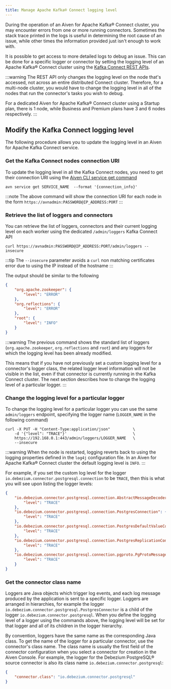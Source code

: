 ```yaml
---
title: Manage Apache Kafka® Connect logging level
---
```


During the operation of an Aiven for Apache Kafka® Connect cluster, you
may encounter errors from one or more running connectors. Sometimes the
stack trace printed in the logs is useful in determining the root cause
of an issue, while other times the information provided just isn\'t
enough to work with.

It is possible to get access to more detailed logs to debug an issue.
This can be done for a specific logger or connector by setting the
logging level of an Apache Kafka® Connect cluster using the [Kafka
Connect REST APIs](https://kafka.apache.org/documentation.html).

:::warning
The REST API only changes the logging level on the node that\'s
accessed, not across an entire distributed Connect cluster. Therefore,
for a multi-node cluster, you would have to change the logging level in
all of the nodes that run the connector\'s tasks you wish to debug.

For a dedicated Aiven for Apache Kafka® Connect cluster using a Startup
plan, there is 1 node, while Business and Premium plans have 3 and 6
nodes respectively.
:::

## Modify the Kafka Connect logging level

The following procedure allows you to update the logging level in an
Aiven for Apache Kafka Connect service.

### Get the Kafka Connect nodes connection URI

To update the logging level in all the Kafka Connect nodes, you need to
get their connection URI using the
[Aiven CLI service get command](/docs/tools/cli/service#avn_service_get)

``` 
avn service get SERVICE_NAME  --format '{connection_info}'
```

:::note
The above command will show the connection URI for each node in the form
`https://avnadmin:PASSWORD@IP_ADDRESS:PORT`
:::

### Retrieve the list of loggers and connectors

You can retrieve the list of loggers, connectors and their current
logging level on each worker using the dedicated `/admin/loggers` Kafka
Connect API

``` 
curl https://avnadmin:PASSWORD@IP_ADDRESS:PORT/admin/loggers --insecure
```

:::tip
The `--insecure` parameter avoids a `curl` non matching certificates
error due to using the IP instead of the hostname
:::

The output should be similar to the following

``` json
{
    "org.apache.zookeeper": {
        "level": "ERROR"
    },
    "org.reflections": {
        "level": "ERROR"
    },
    "root": {
        "level": "INFO"
    }
}
```

:::warning
The previous command shows the standard list of loggers
(`org.apache.zookeeper`, `org.reflections` and `root`) and any loggers
for which the logging level has been already modified.

This means that if you have not previously set a custom logging level
for a connector\'s logger class, the related logger level information
will not be visible in the list, even if that connector is currently
running in the Kafka Connect cluster. The next section describes how to
change the logging level of a particular logger.
:::

### Change the logging level for a particular logger

To change the logging level for a particular logger you can use the same
`admin/loggers` endpoint, specifying the logger name (`LOGGER_NAME` in
the following command)

``` 
curl -X PUT -H "Content-Type:application/json"          \
    -d '{"level": "TRACE"}'                             \
    https://192.168.0.1:443/admin/loggers/LOGGER_NAME   \
    --insecure
```

:::warning
When the node is restarted, logging reverts back to using the logging
properties defined in the `log4j` configuration file. In an Aiven for
Apache Kafka® Connect cluster the default logging level is `INFO`.
:::

For example, if you set the custom log level for the logger
`io.debezium.connector.postgresql.connection` to be `TRACE`, then this
is what you will see upon listing the logger levels:

``` json
{
    "io.debezium.connector.postgresql.connection.AbstractMessageDecoder": {
        "level": "TRACE"
    },
    "io.debezium.connector.postgresql.connection.PostgresConnection": {
        "level": "TRACE"
    },
    "io.debezium.connector.postgresql.connection.PostgresDefaultValueConverter": {
        "level": "TRACE"
    },
    "io.debezium.connector.postgresql.connection.PostgresReplicationConnection": {
        "level": "TRACE"
    },
    "io.debezium.connector.postgresql.connection.pgproto.PgProtoMessageDecoder": {
        "level": "TRACE"
    }
}
```

### Get the connector class name

Loggers are Java objects which trigger log events, and each log message
produced by the application is sent to a specific logger. Loggers are
arranged in hierarchies, for example the logger
`io.debezium.connector.postgresql.PostgresConnector` is a child of the
logger `io.debezium.connector.postgresql`. When you define the logging
level of a logger using the commands above, the logging level will be
set for that logger and all of its children in the logger hierarchy.

By convention, loggers have the same name as the corresponding Java
class. To get the name of the logger for a particular connector, use the
connector\'s class name. The class name is usually the first field of
the connector configuration when you select a connector for creation in
the Aiven Console. For example, the logger for the Debezium PostgreSQL®
source connector is also its class name
`io.debezium.connector.postgresql`:

``` json
{
    "connector.class": "io.debezium.connector.postgresql"
}
```
